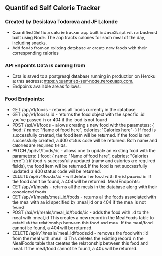 ## Quantified Self Calorie Tracker
### Created by Desislava Todorova and JF Lalonde

* Quantified Self is a calorie tracker app built in JavaScript with a backend built using Node. The app tracks calories for each meal of the day, including snacks.
* Add foods from an existing database or create new foods with their corresponding calories

### API Enpoints Data is coming from
* Data is saved to a postgresql database running in production on Heroku at this address: https://quantified-self-node.herokuapp.com/
* Endpoints available are as follows:
### Food Endpoints:
* GET /api/v1/foods - returns all foods currently in the database
* GET /api/v1/foods/:id - returns the food object with the specific :id you've passed in or 404 if the food is not found
* POST /api/v1/foods - allows creating a new food with the parameters: 
  { food: { name: "Name of food here", calories: "Calories here"} }
If food is successfully created, the food item will be returned. If the food is not successfully created, a 400 status code will be returned. Both name and calories are required fields.
* PATCH /api/v1/foods/:id - allows one to update an existing food with the parameters:
{ food: { name: "Name of food here", calories: "Calories here"} }
If food is successfully updated (name and calories are required fields), the food item will be returned. If the food is not successfully updated, a 400 status code will be returned.
* DELETE /api/v1/foods/:id - will delete the food with the id passed in. If the food can't be found, a 404 will be returned.
Meal Endpoints:
* GET /api/v1/meals - returns all the meals in the database along with their associated foods
* GET /api/v1/meals/:meal_id/foods - returns all the foods associated with the meal with an id specified by :meal_id or a 404 if the meal is not found
* POST /api/v1/meals/:meal_id/foods/:id - adds the food with :id to the meal with :meal_id
This creates a new record in the MealFoods table to establish the relationship between this food and meal. If the meal/food cannot be found, a 404 will be returned.
* DELETE /api/v1/meals/:meal_id/foods/:id - removes the food with :id from the meal with :meal_id
This deletes the existing record in the MealFoods table that creates the relationship between this food and meal. If the meal/food cannot be found, a 404 will be returned.
